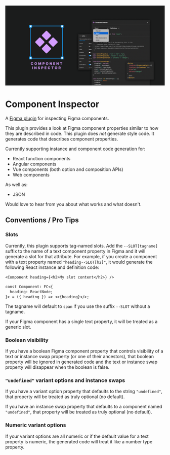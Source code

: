 ![](ComponentInspectorBanner.png)

# Component Inspector

A [Figma plugin](https://www.figma.com/community/plugin/1162860898904210114) for inspecting Figma components.

This plugin provides a look at Figma component properties similar to how they are described in code. This plugin does _not_ generate style code. It generates code that describes component properties.

Currently supporting instance and component code generation for:

- React function components
- Angular components
- Vue components (both option and composition APIs)
- Web components

As well as:

- JSON

Would love to hear from you about what works and what doesn't.

## Conventions / Pro Tips

### Slots

Currently, this plugin supports tag-named slots. Add the `--SLOT[tagname]` suffix to the name of a text component property in Figma and it will generate a slot for that attribute. For example, if you create a component with a text property named `"heading--SLOT[h2]"`, it would generate the following React instance and definition code:

```tsx
<Component heading={<h2>My slot content</h2>} />
```

```tsx
const Component: FC<{
  heading: ReactNode;
}> = ({ heading }) => <>{heading}</>;
```

The tagname will default to `span` if you use the suffix `--SLOT` without a tagname.

If your Figma component has a single text property, it will be treated as a generic slot.

### Boolean visibility

If you have a boolean Figma component property that controls visibility of a text or instance swap property (or one of their ancestors), that boolean property will be ignored in generated code and the text or instance swap property will disappear when the boolean is false.

### `"undefined"` variant options and instance swaps

If you have a variant option property that defaults to the string `"undefined"`, that property will be treated as truly optional (no default).

If you have an instance swap property that defaults to a component named `"undefined"`, that property will be treated as truly optional (no default).

### Numeric variant options

If your variant options are all numeric or if the default value for a text property is numeric, the generated code will treat it like a number type property.
